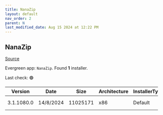 ```yaml
---
title: NanaZip
layout: default
nav_order: 2
parent: N
last_modified_date: Aug 15 2024 at 12:22 PM
---
```


## NanaZip

[Source](https://github.com/M2Team/NanaZip)

Evergreen app: `NanaZip`. Found **1** installer.

Last check: 🟢

| Version    | Date      | Size     | Architecture | InstallerType | Type       | URI                                                                                                                                                                                          |
| ---------- | --------- | -------- | ------------ | ------------- | ---------- | -------------------------------------------------------------------------------------------------------------------------------------------------------------------------------------------- |
| 3.1.1080.0 | 14/8/2024 | 11025171 | x86          | Default       | msixbundle | [https://github.com/M2Team/NanaZip/releases/download/3.1.1080.0/NanaZip_3.1.1080.0.msixbundle](https://github.com/M2Team/NanaZip/releases/download/3.1.1080.0/NanaZip_3.1.1080.0.msixbundle) |
